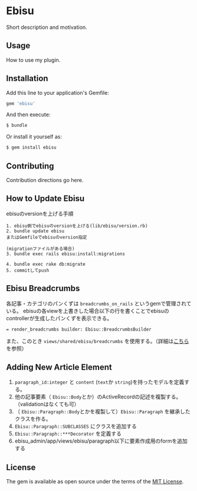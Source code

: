 # Ebisu
Short description and motivation.

## Usage
How to use my plugin.

## Installation
Add this line to your application's Gemfile:

```ruby
gem 'ebisu'
```

And then execute:
```bash
$ bundle
```

Or install it yourself as:
```bash
$ gem install ebisu
```

## Contributing
Contribution directions go here.

## How to Update Ebisu
ebisuのversionを上げる手順
```
1. ebisu側でebisuのversionを上げる(lib/ebisu/version.rb)
2. bundle update ebisu
またはGemfileでebisuのversion指定

(migrationファイルがある場合)
3. bundle exec rails ebisu:install:migrations 

4. bundle exec rake db:migrate
5. commitしてpush
```

## Ebisu Breadcrumbs
各記事・カテゴリのパンくずは `breadcrumbs_on_rails` というgemで管理されている。
ebisuの各viewを上書きした場合以下の行を書くことでebisuのcontrollerが生成したパンくずを表示できる。
```
= render_breadcrumbs builder: Ebisu::BreadcrumbsBuilder
```
また、このとき `views/shared/ebisu/breadcrumbs` を使用する。（詳細は[こちら](https://github.com/weppos/breadcrumbs_on_rails)を参照）

## Adding New Article Element

1.  `paragraph_id:integer` と `content` (`text`か `string`)を持ったモデルを定義する。
2. 他の記事要素（ `Ebisu::Body`とか）のActiveRecordの記述を複製する。（validationはなくても可）
3. （ `Ebisu::Paragraph::Body`とかを複製して）`Ebisu::Paragraph` を継承したクラスを作る。
4. `Ebisu::Paragraph::SUBCLASSES` にクラスを追加する
5. `Ebisu::Paragraph::***Decorator` を定義する
6. ebisu_admin/app/views/ebisu/paragraph以下に要素作成用のformを追加する

## License
The gem is available as open source under the terms of the [MIT License](http://opensource.org/licenses/MIT).
